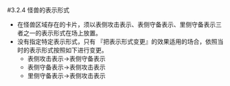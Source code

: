#3.2.4        怪兽的表示形式
* 在怪兽区域存在的卡片，须以表侧攻击表示、表侧守备表示、里侧守备表示三者之一的表示形式在场上放置。
* 没有指定特定表示形式，只有 『把表示形式变更』的效果适用的场合，依照当时的表示形式按照如下进行变更。
    * 表侧攻击表示→表侧守备表示
    * 表侧守备表示→表侧攻击表示
    * 里侧守备表示→表侧攻击表示
